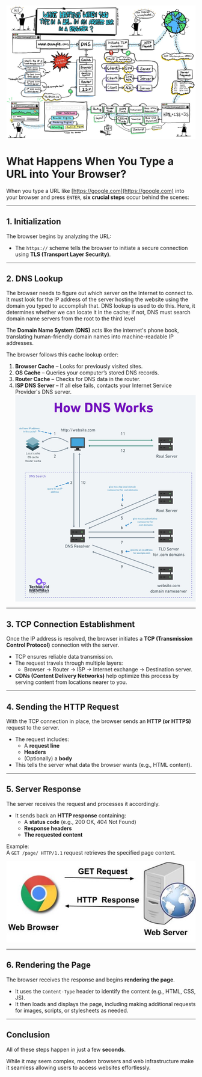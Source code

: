 ![Browser URL Process](./images/url.webp)

# What Happens When You Type a URL into Your Browser?

When you type a URL like [https://google.com](https://google.com) into your browser and press <code>ENTER</code>, **six crucial steps** occur behind the scenes:

---

## 1. Initialization

The browser begins by analyzing the URL:

- The `https://` scheme tells the browser to initiate a secure connection using **TLS (Transport Layer Security)**.

---

## 2. DNS Lookup

The browser needs to figure out which server on the Internet to connect to. It must look for the IP address of the server hosting the website using the domain you typed to accomplish that. DNS lookup is used to do this. Here, it determines whether we can locate it in the cache; if not, DNS must search domain name servers from the root to the third level

The **Domain Name System (DNS)** acts like the internet's phone book, translating human-friendly domain names into machine-readable IP addresses.

The browser follows this cache lookup order:

1. **Browser Cache** – Looks for previously visited sites.
2. **OS Cache** – Queries your computer’s stored DNS records.
3. **Router Cache** – Checks for DNS data in the router.
4. **ISP DNS Server** – If all else fails, contacts your Internet Service Provider's DNS server.
![How DNS Works](/images/dns.jpg)

---

## 3. TCP Connection Establishment

Once the IP address is resolved, the browser initiates a **TCP (Transmission Control Protocol)** connection with the server.

- TCP ensures reliable data transmission.
- The request travels through multiple layers:
  - Browser → Router → ISP → Internet exchange → Destination server.
- **CDNs (Content Delivery Networks)** help optimize this process by serving content from locations nearer to you.

---

## 4. Sending the HTTP Request

With the TCP connection in place, the browser sends an **HTTP (or HTTPS)** request to the server.

- The request includes:
  - A **request line**
  - **Headers**
  - (Optionally) a **body**
- This tells the server what data the browser wants (e.g., HTML content).

---

## 5. Server Response

The server receives the request and processes it accordingly.

- It sends back an **HTTP response** containing:
  - A **status code** (e.g., 200 OK, 404 Not Found)
  - **Response headers**
  - **The requested content**

Example:  
A `GET /page/ HTTP/1.1` request retrieves the specified page content.

![HTTP Request and Response](/images/req.jpg)

---

## 6. Rendering the Page

The browser receives the response and begins **rendering the page**.

- It uses the `Content-Type` header to identify the content (e.g., HTML, CSS, JS).
- It then loads and displays the page, including making additional requests for images, scripts, or stylesheets as needed.

---

## Conclusion

All of these steps happen in just a few **seconds**.

While it may seem complex, modern browsers and web infrastructure make it seamless allowing users to access websites effortlessly.
